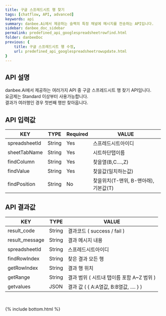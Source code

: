 ```yaml
---
title: 구글 스프레드시트 행 찾기
tags: [chatflow, API, advanced]
keywords: api
summary: danbee.Ai에서 제공하는 슬랙의 특정 채널에 메시지를 전송하는 API입니다.
sidebar: danbee_doc_sidebar
permalink: predefined_api_googlespreadsheetrowfind.html
folder: danbeeDoc
previous: {
    title: 구글 스프레드시트 행 수정,
    url: predefined_api_googlespreadsheetrowupdate.html
}
---
```


## API 설명

danbee.Ai에서 제공하는 여러가지 API 중 구글 스프레드시트 행 찾기 API임니다. <br>
요금제는 Standard 이상부터 사용가능합니다. <br>
결과가 여러행인 경우 첫번째 행만 찾아옵니다. <br>

## API 입력값

| KEY | TYPE | Required | VALUE |
|--------|--------|--------|--------|
| spreadsheetId | String | Yes | 스프레드시트아이디 |
| sheetTabName | String | Yes | 시트하단탭이름 |
| findColumn  | String | Yes | 찾을열(B,C....,Z) |
| findValue  | String | Yes | 찾을값(일치하는값) |
| findPosition  | String | No | 찾을위치(T-맨위, B-맨아래), 기본값(T) |

## API 결과값

| KEY | TYPE | VALUE |
|--------|--------|--------|
| result_code | String | 결과코드 ( success / fail ) |
| result_message | String | 결과 메시지 내용 |
| spreadsheetId | String | 스프레드시트아이디 |
| findRowIndex | String | 찾은 결과 모든 행 |
| getRowIndex | String | 결과 행 위치 |
| getRange | String | 결과 범위 ( 시트내 탭이름 포함 A~Z 범위 ) |
| getvalues | JSON | 결과 값 ( { A:A열값, B:B열값, .... } ) |



<br />

{% include bottom.html %}

